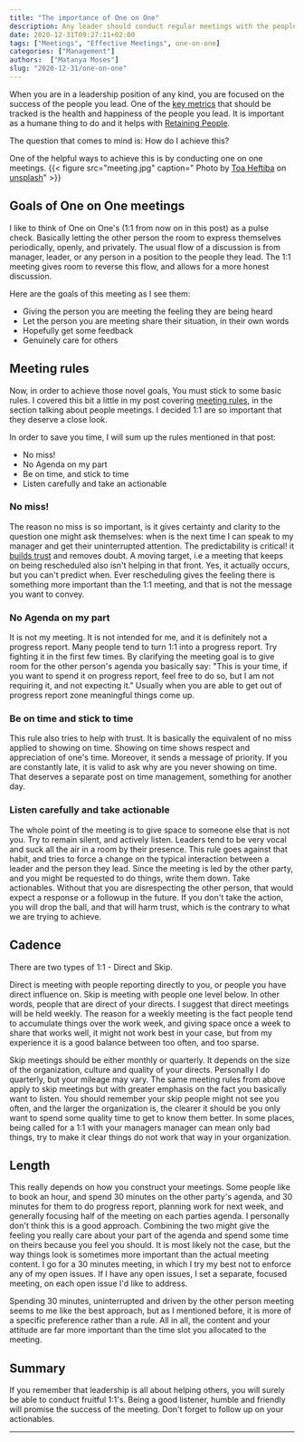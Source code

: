 ```yaml
---
title: "The importance of One on One"
description: Any leader should conduct regular meetings with the people they lead, this post covers why.
date: 2020-12-31T09:27:11+02:00
tags: ["Meetings", "Effective Meetings", one-on-one]
categories: ["Management"]
authors:  ["Matanya Moses"]
slug: "2020-12-31/one-on-one"
---
```

When you are in a leadership position of any kind, you are focused on the
success of the people you lead. One of the [key
metrics](https://www.matanyamos.es/posts/2019-06-10/measure-or-it-is-not-important/)
that should be tracked is the health and happiness of the people you lead. It is
important as a humane thing to do and it helps with
[Retaining
People](https://www.matanyamos.es/posts/2019-02-10/retaining-people/). 

The question that comes to mind is: How do I achieve this? 

One of the helpful ways to achieve this is by conducting one on one meetings.
{{< figure src="meeting.jpg" caption=" Photo by [Toa Heftiba](https://unsplash.com/@heftiba) on [unsplash](https://unsplash.com/)" >}}

## Goals of One on One meetings
I like to think of One on One's (1:1 from now on in this post) as a pulse check.
Basically letting the other person the room to express themselves periodically, 
openly, and privately. The usual flow of a discussion is from
manager, leader, or any person in a position to the people they lead. The 1:1
meeting gives room to reverse this flow, and allows for a more honest
discussion. 

Here are the goals of this meeting as I see them:

* Giving the person you are meeting the feeling they are being heard
* Let the person you are meeting share their situation, in their own words
* Hopefully get some feedback
* Genuinely care for others

## Meeting rules

Now, in order to achieve those novel goals, You must stick to some basic rules.
I covered this bit a little in my post covering [meeting
rules](https://www.matanyamos.es/posts/2019-04-28/effective-meetings/), in the 
section talking about people meetings. I decided 1:1 are so important that they 
deserve a close look. 

In order to save you time, I will sum up the rules mentioned in that post:

* No miss!
* No Agenda on my part
* Be on time, and stick to time
* Listen carefully and take an actionable

### No miss!
The reason no miss is so important, is it gives certainty and clarity to the
question one might ask themselves: when is the next time I can speak to my
manager and get their uninterrupted attention. The predictability is critical!
it [builds trust](https://www.matanyamos.es/posts/2019-03-10/building-trust/)
and removes doubt. A moving target, i.e a meeting that keeps on being
rescheduled also isn't helping in that front. Yes, it actually occurs, but you
can't predict when. Ever rescheduling gives the feeling there is something more
important than the 1:1 meeting, and that is not the message you want to convey. 

### No Agenda on my part
It is not my meeting. It is not intended for me, and it is definitely not a
progress report. Many people tend to turn 1:1 into a progress report. Try
fighting it in the first few times. By clarifying the meeting goal is to give
room for the other person's agenda you basically say: "This is your time, if you
want to spend it on progress report, feel free to do so, but I am not requiring
it, and not expecting it." Usually when you are able to get out of progress
report zone meaningful things come up. 

### Be on time and stick to time
This rule also tries to help with trust. It is basically the equivalent of no
miss applied to showing on time. Showing on time shows respect and appreciation
of one's time. Moreover, it sends a message of priority. If you are constantly
late, it is valid to ask why are you never showing on time. That deserves a
separate post on time management, something for another day.

### Listen carefully and take actionable
The whole point of the meeting is to give space to someone else that is not you.
Try to remain silent, and actively listen. Leaders tend to be very vocal and
suck all the air in a room by their presence. This rule goes against that
habit, and tries to force a change on the typical interaction between a leader
and the person they lead. Since the meeting is led by the other party, and you
might be requested to do things, write them down. Take actionables. Without that
you are disrespecting the other person, that would expect a response or a
followup in the future. If you don't take the action, you will drop the ball,
and that will harm trust, which is the contrary to what we are trying to
achieve.

## Cadence
There are two types of 1:1 - Direct and Skip.

Direct is meeting with people reporting directly to you, or people you have direct
influence on. Skip is meeting with people one level below. In other words,
people that are direct of your directs. I suggest that direct meetings will be
held weekly. The reason for a weekly meeting is the fact people tend to
accumulate things over the work week, and giving space once a week to share that works
well, it might not work best in your case, but from my experience it is a good
balance between too often, and too sparse. 

Skip meetings should be either monthly or quarterly. It depends on the size of
the organization, culture and quality of your directs. Personally I do
quarterly, but your mileage may vary. The same meeting rules from above apply to 
skip meetings but with greater emphasis on the fact you basically want to listen. 
You should remember your skip people might not see you often, and the larger the
organization is, the clearer it should be you only want to spend some quality
time to get to know them better. In some places, being called for a 1:1 with
your managers manager can mean only bad things, try to make it clear things do
not work that way in your organization. 

## Length
This really depends on how you construct your meetings. Some people like to book
an hour, and spend 30 minutes on the other party's agenda, and 30 minutes for
them to do progress report, planning work for next week, and generally focusing
half of the meeting on each parties agenda. I personally don't think this is a
good approach. Combining the two might give the feeling you really care about
your part of the agenda and spend some time on theirs because you feel you
should. It is most likely not the case, but the way things look is sometimes
more important than the actual meeting content. I go for a 30 minutes meeting,
in which I try my best not to enforce any of my open issues. If I have any open
issues, I set a separate, focused meeting, on each open issue I'd like to address. 

Spending 30 minutes, uninterrupted and driven by the other person meeting seems
to me like the best approach, but as I mentioned before, it is more of a
specific preference rather than a rule. All in all, the content and your
attitude are far more important than the time slot you allocated to the meeting. 

## Summary
If you remember that leadership is all about helping others, you will surely be
able to conduct fruitful 1:1's. Being a good listener, humble and friendly
will promise the success of the meeting. Don't forget to follow up on your
actionables. 

---
